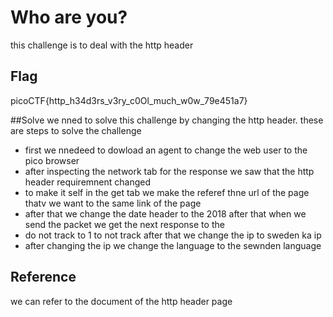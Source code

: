 # Who are you?
this challenge is to deal with the http header

## Flag
picoCTF{http_h34d3rs_v3ry_c0Ol_much_w0w_79e451a7}

##Solve
we nned to solve this challenge by changing the http header.  these are steps to solve the challenge
- first we nnedeed to dowload an agent to change the web user to the pico browser
- after inspecting the network tab for the response we saw that the http header requiremnent changed
- to make it self in the get tab we make the referef thne url of the page thatv we want to the same link of the page
- after that we change the date header to the 2018 after that when we send the packet we get the next response to the 
- do not track to 1 to not track after that we change the ip to sweden ka ip
- after changing the ip we change the language to the sewnden language 

## Reference

we can refer to the document of the http header page



